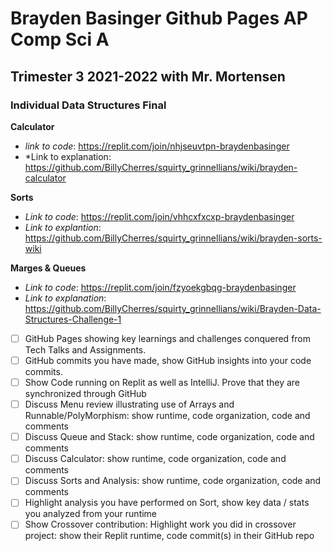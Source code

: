 # Brayden Basinger Github Pages AP Comp Sci A 
## Trimester 3 2021-2022 with Mr. Mortensen

### Individual Data Structures Final

**Calculator**
* *link to code*: https://replit.com/join/nhjseuvtpn-braydenbasinger
* *Link to explanation: https://github.com/BillyCherres/squirty_grinnellians/wiki/brayden-calculator

**Sorts**
* *Link to code*: https://replit.com/join/vhhcxfxcxp-braydenbasinger
* *Link to explantion*: https://github.com/BillyCherres/squirty_grinnellians/wiki/brayden-sorts-wiki

**Marges & Queues**
* *Link to code*: https://replit.com/join/fzyoekgbqg-braydenbasinger
* *Link to explanation*: https://github.com/BillyCherres/squirty_grinnellians/wiki/Brayden-Data-Structures-Challenge-1


- [ ] GitHub Pages showing key learnings and challenges conquered from Tech Talks and Assignments.
- [ ] GitHub commits you have made, show GitHub insights into your code commits.
- [ ] Show Code running on Replit as well as IntelliJ.  Prove that they are synchronized through GitHub
- [ ] Discuss Menu review illustrating use of Arrays and Runnable/PolyMorphism: show runtime, code organization, code and comments
- [ ] Discuss Queue and Stack: show runtime, code organization, code and comments
- [ ] Discuss Calculator: show runtime, code organization, code and comments
- [ ] Discuss Sorts and Analysis: show runtime, code organization, code and comments
- [ ] Highlight analysis you have performed on Sort, show key data / stats you analyzed from your runtime
- [ ] Show Crossover contribution:  Highlight work you did in crossover project: show their Replit runtime, code commit(s) in their GitHub repo

